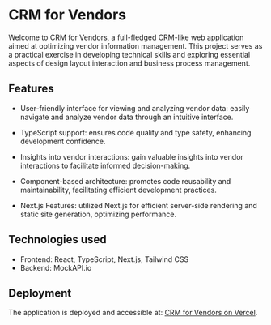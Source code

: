 # CRM for Vendors

Welcome to CRM for Vendors, a full-fledged CRM-like web application aimed at optimizing vendor information management. This project serves as a practical exercise in developing technical skills and exploring essential aspects of design layout interaction and business process management.

## Features

- User-friendly interface for viewing and analyzing vendor data: easily navigate and analyze vendor data through an intuitive interface.

- TypeScript support: ensures code quality and type safety, enhancing development confidence.

- Insights into vendor interactions: gain valuable insights into vendor interactions to facilitate informed decision-making.

- Component-based architecture: promotes code reusability and maintainability, facilitating efficient development practices.

- Next.js Features: utilized Next.js for efficient server-side rendering and static site generation, optimizing performance.

## Technologies used

- Frontend: React, TypeScript, Next.js, Tailwind CSS
- Backend: MockAPI.io

## Deployment

The application is deployed and accessible at: [CRM for Vendors on Vercel](https://crm-git-main-anastasiia-kushchs-projects.vercel.app/).
